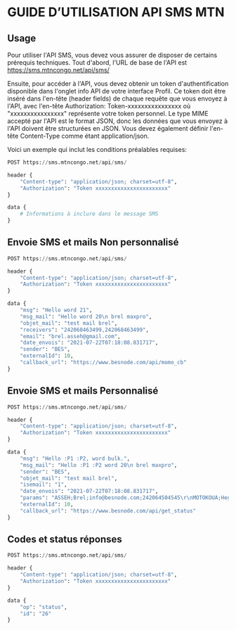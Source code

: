 
# GUIDE D’UTILISATION API SMS MTN

## Usage

Pour utiliser l'API SMS, vous devez vous assurer de disposer de certains prérequis techniques. Tout d'abord, l'URL de base de l'API est https://sms.mtncongo.net/api/sms/

Ensuite, pour accéder à l'API, vous devez obtenir un token d'authentification disponible dans l'onglet info API de votre interface Profil. Ce token doit être inséré dans l'en-tête (header fields) de chaque requête que vous envoyez à l'API, avec l'en-tête Authorization: Token-xxxxxxxxxxxxxxxx où "xxxxxxxxxxxxxxxx" représente votre token personnel.
Le type MIME accepté par l'API est le format JSON, donc les données que vous envoyez à l'API doivent être structurées en JSON. Vous devez également définir l'en-tête Content-Type comme étant application/json.

Voici un exemple qui inclut les conditions préalables requises:

```python
POST https://sms.mtncongo.net/api/sms/

header {
    "Content-type": "application/json; charset=utf-8",
    "Authorization": "Token xxxxxxxxxxxxxxxxxxxxxxx"
} 

data {
    # Informations à inclure dans le message SMS
} 
```


## Envoie SMS et mails Non personnalisé

```python
POST https://sms.mtncongo.net/api/sms/

header {
    "Content-type": "application/json; charset=utf-8",
    "Authorization": "Token xxxxxxxxxxxxxxxxxxxxxxx"
} 

data {
    "msg": "Hello word 21",
    "msg_mail": "Hello word 20\n brel maxpro",
    "objet_mail": "test mail brel",
    "receivers": "242068463499,242068463499",
    "email": "brel.asseh@gmail.com",
    "date_envois": "2021-07-22T07:18:08.831717",
    "sender": "BES",
    "externalId": 10,
    "callback_url": "https://www.besnode.com/api/momo_cb"
}

```

## Envoie SMS et mails Personnalisé

```python
POST https://sms.mtncongo.net/api/sms/

header {
    "Content-type": "application/json; charset=utf-8",
    "Authorization": "Token xxxxxxxxxxxxxxxxxxxxxxx"
} 

data {
    "msg": "Hello :P1 :P2, word bulk.",
    "msg_mail": "Hello :P1 :P2 word 20\n brel maxpro",
    "sender": "BES",
    "objet_mail": "test mail brel",
    "isemail": "1",
    "date_envois": "2021-07-22T07:18:08.831717",
    "params": "ASSEH;Brel;info@besnode.com;242064504545\r\nMOTOKOUA;Hegel;support@besnode.com;242057360000",
    "externalId": 10,
    "callback_url": "https://www.besnode.com/api/get_status"
}
```


## Codes et status réponses

```python
POST https://sms.mtncongo.net/api/sms/

header {
    "Content-type": "application/json; charset=utf-8",
    "Authorization": "Token xxxxxxxxxxxxxxxxxxxxxxx"
} 

data {
    "op": "status",
    "id": "26"
}
```

